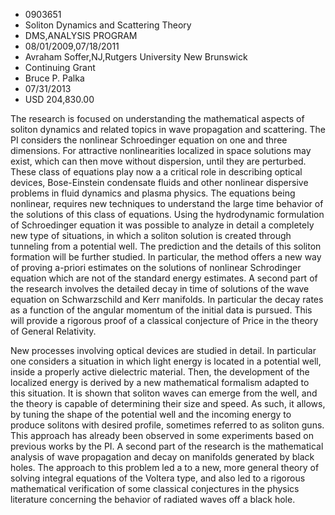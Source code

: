 
* 0903651
* Soliton Dynamics and Scattering Theory
* DMS,ANALYSIS PROGRAM
* 08/01/2009,07/18/2011
* Avraham Soffer,NJ,Rutgers University New Brunswick
* Continuing Grant
* Bruce P. Palka
* 07/31/2013
* USD 204,830.00

The research is focused on understanding the mathematical aspects of soliton
dynamics and related topics in wave propagation and scattering. The PI considers
the nonlinear Schroedinger equation on one and three dimensions. For attractive
nonlinearities localized in space solutions may exist, which can then move
without dispersion, until they are perturbed. These class of equations play now
a a critical role in describing optical devices, Bose-Einstein condensate fluids
and other nonlinear dispersive problems in fluid dynamics and plasma physics.
The equations being nonlinear, requires new techniques to understand the large
time behavior of the solutions of this class of equations. Using the
hydrodynamic formulation of Schroedinger equation it was possible to analyze in
detail a completely new type of situations, in which a soliton solution is
created through tunneling from a potential well. The prediction and the details
of this soliton formation will be further studied. In particular, the method
offers a new way of proving a-priori estimates on the solutions of nonlinear
Schrodinger equation which are not of the standard energy estimates. A second
part of the research involves the detailed decay in time of solutions of the
wave equation on Schwarzschild and Kerr manifolds. In particular the decay rates
as a function of the angular momentum of the initial data is pursued. This will
provide a rigorous proof of a classical conjecture of Price in the theory of
General Relativity.

New processes involving optical devices are studied in detail. In particular
one considers a situation in which light energy is located in a potential well,
inside a properly active dielectric material. Then, the development of the
localized energy is derived by a new mathematical formalism adapted to this
situation. It is shown that soliton waves can emerge from the well, and the
theory is capable of determining their size and speed. As such, it allows, by
tuning the shape of the potential well and the incoming energy to produce
solitons with desired profile, sometimes referred to as soliton guns. This
approach has already been observed in some experiments based on previous works
by the PI. A second part of the research is the mathematical analysis of wave
propagation and decay on manifolds generated by black holes. The approach to
this problem led a to a new, more general theory of solving integral equations
of the Voltera type, and also led to a rigorous mathematical verification of
some classical conjectures in the physics literature concerning the behavior of
radiated waves off a black hole.
